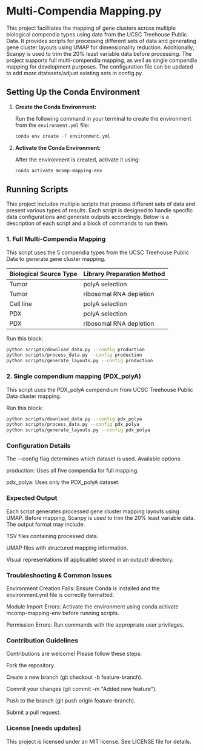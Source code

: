 # Multi-Compendia Mapping.py
This project facilitates the mapping of gene clusters across multiple biological compendia types using data from the UCSC Treehouse Public Data. It provides scripts for processing different sets of data and generating gene cluster layouts using UMAP for dimensionality reduction. Additionally, Scanpy is used to trim the 20% least variable data before processing. The project supports  full multi-compendia mapping, as well as single compendia mapping for development purposes. The configuration file can be updated to add more dtatasets/adjust existing sets in config.py.

## Setting Up the Conda Environment

1. **Create the Conda Environment:**

   Run the following command in your terminal to create the environment from the `environment.yml` file:

   ```sh
   conda env create -f environment.yml
   
2. **Activate the Conda Environment:**

   After the environment is created, activate it using:

   ```sh
   conda activate mcomp-mapping-env
   ```

## Running Scripts

This project includes multiple scripts that process different sets of data and present various types of results. Each 
script is designed to handle specific data configurations and generate outputs accordingly. Below is a description of
each script and a block of commands to run them.

### 1. Full Multi-Compendia Mapping

This script uses the 5 compendia types from the UCSC Treehouse Public Data to generate gene cluster mapping.

| Biological Source Type | Library Preparation Method       |
|------------------------|----------------------------------|
| Tumor                  | polyA selection                  |
| Tumor                  | ribosomal RNA depletion          |
| Cell line              | polyA selection                  |
| PDX                    | polyA selection                  |
| PDX                    | ribosomal RNA depletion          |

Run this block:
   ```sh
   python scripts/download_data.py --config production
   python scripts/process_data.py --config production
   python scripts/generate_layouts.py --config production
   ```

### 2. Single compendium mapping (PDX_polyA)

This script uses the PDX_polyA compendium from UCSC Treehouse Public Data cluster mapping.

Run this block:
   ```sh
   python scripts/download_data.py --config pdx_polya
   python scripts/process_data.py --config pdx_polya
   python scripts/generate_layouts.py --config pdx_polya
   ```

### Configuration Details

The --config flag determines which dataset is used. Available options:

production: Uses all five compendia for full mapping.

pdx_polya: Uses only the PDX_polyA dataset.

### Expected Output

Each script generates processed gene cluster mapping layouts using UMAP. Before mapping, Scanpy is used to trim the 20% least variable data. The output format may include:

TSV files containing processed data.

UMAP files with structured mapping information.

Visual representations (if applicable) stored in an output/ directory.

### Troubleshooting & Common Issues

Environment Creation Fails: Ensure Conda is installed and the environment.yml file is correctly formatted.

Module Import Errors: Activate the environment using conda activate mcomp-mapping-env before running scripts.

Permission Errors: Run commands with the appropriate user privileges.

### Contribution Guidelines

Contributions are welcome! Please follow these steps:

Fork the repository.

Create a new branch (git checkout -b feature-branch).

Commit your changes (git commit -m "Added new feature").

Push to the branch (git push origin feature-branch).

Submit a pull request.

### License [needs updates]

This project is licensed under an MIT license. See LICENSE file for details.
